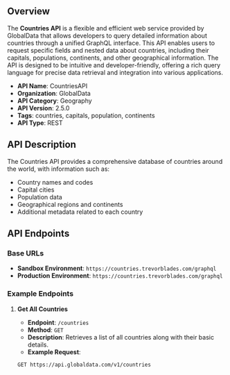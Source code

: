 ## Overview

The **Countries API** is a flexible and efficient web service provided by GlobalData that allows developers to query detailed information about countries through a unified GraphQL interface. This API enables users to request specific fields and nested data about countries, including their capitals, populations, continents, and other geographical information. The API is designed to be intuitive and developer-friendly, offering a rich query language for precise data retrieval and integration into various applications.

- **API Name**: CountriesAPI
- **Organization**: GlobalData
- **API Category**: Geography
- **API Version**: 2.5.0
- **Tags**: countries, capitals, population, continents
- **API Type**: REST

## API Description

The Countries API provides a comprehensive database of countries around the world, with information such as:

- Country names and codes
- Capital cities
- Population data
- Geographical regions and continents
- Additional metadata related to each country

## API Endpoints

### Base URLs

- **Sandbox Environment**: `https://countries.trevorblades.com/graphql`
- **Production Environment**: `https://countries.trevorblades.com/graphql`

### Example Endpoints

1. **Get All Countries**

   - **Endpoint**: `/countries`
   - **Method**: `GET`
   - **Description**: Retrieves a list of all countries along with their basic details.
   - **Example Request**: 
   ```bash
   GET https://api.globaldata.com/v1/countries

